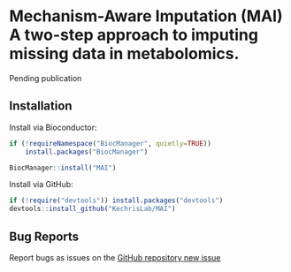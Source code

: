 # Mechanism-Aware Imputation (MAI) A two-step approach to imputing missing data in metabolomics.

Pending publication

## Installation
Install via Bioconductor:
```R
if (!requireNamespace("BiocManager", quietly=TRUE))
    install.packages("BiocManager")

BiocManager::install("MAI")
```

Install via GitHub:
```R
if (!require("devtools")) install.packages("devtools")
devtools::install_github("KechrisLab/MAI")
```

## Bug Reports
Report bugs as issues on the [GitHub repository new issue](https://github.com/KechrisLab/MAI/issues)
